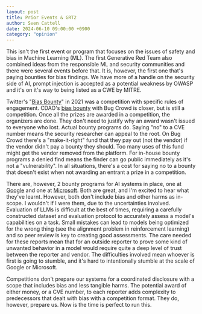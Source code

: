```yaml
---
layout: post
title: Prior Events & GRT2
author: Sven Cattell
date: 2024-06-10 09:00:00 +0900
category: "opinion"
---
```


This isn't the first event or program that focuses on the issues of safety and bias in Machine Learning (ML). The first Generative Red Team also combined ideas from the responsible ML and security communities and there were several events before that. It is, however, the first one that's paying bounties for bias findings. We have more of a handle on the security side of AI, prompt injection is accepted as a potential weakness by OWASP and it's on it's way to being listed as a CWE by MITRE.

Twitter's "[Bias Bounty](https://blog.x.com/engineering/en_us/topics/insights/2021/algorithmic-bias-bounty-challenge)" in 2021 was a competition with specific rules of engagement. CDAO's [bias bounty](/Users/svencattell/code/flaws/_posts/2024-06-20-coordinated-flaws.md) with Bug Crowd is closer, but is still a competition. Once all the prizes are awarded in a competition, the organizers are done. They don't need to justify why an award wasn't issued to everyone who lost. Actual bounty programs do. Saying "no" to a CVE number means the security researcher can appeal to the root. On Bug Crowd there's a "make-it-right" fund that they pay out (not the vendor) if the vendor didn't pay a bounty they should. Too many uses of this fund might get the vendor removed from the platform. For in-house bounty programs a denied find means the finder can go public immediately as it's not a "vulnerability". In all situations, there's a cost for saying no to a bounty that doesn't exist when not awarding an entrant a prize in a competition.

There are, however, 2 bounty programs for AI systems in place, one at [Google](https://security.googleblog.com/2023/10/googles-reward-criteria-for-reporting.html?m=1) and one at [Microsoft](https://www.microsoft.com/en-us/msrc/bounty-ai). Both are great, and I'm excited to hear what they've learnt. However, both don't include bias and other harms as in-scope. I wouldn't if I were them, due to the uncertainties involved. Evaluation of LLMs is difficult at the best of times, requiring a carefully constructed dataset and evaluation protocol to accurately assess a model's capabilities on a task. Small mistakes can lead to models being optimized for the wrong thing (see the alignment problem in reinforcement learning) and so peer review is key to creating good assessments. The care needed for these reports mean that for an outside reporter to prove some kind of unwanted behavior in a model would require quite a deep level of trust between the reporter and vendor. The difficulties involved mean whoever is first is going to stumble, and it's hard to intentionally stumble at the scale of Google or Microsoft. 

Competitions don't prepare our systems for a coordinated disclosure with a scope that includes bias and less tangible harms. The potential award of either money, or a CVE number, to each reporter adds complexity to predecessors that dealt with bias with a competition format. They do, however, prepare us. Now is the time is perfect to run this. 

